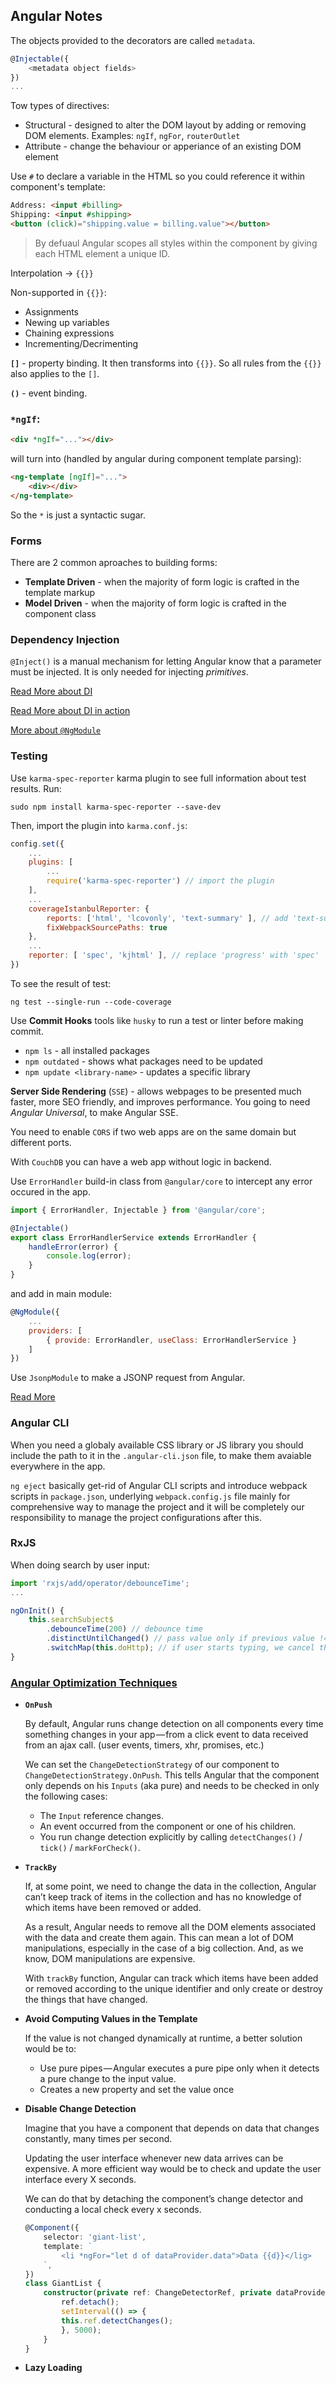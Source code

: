 ## Angular Notes
The objects provided to the decorators are called `metadata`.
```javascript
@Injectable({
    <metadata object fields>
})
...
```

Tow types of directives:
* Structural - designed to alter the DOM layout by adding or removing DOM elements. Examples: `ngIf`, `ngFor`, `routerOutlet`
* Attribute - change the behaviour or apperiance of an existing DOM element

Use `#` to declare a variable in the HTML so you could reference it within component's template:
```html
Address: <input #billing>
Shipping: <input #shipping>
<button (click)="shipping.value = billing.value"></button>
```

> By defuaul Angular scopes all styles within the component by giving each HTML element a unique ID.

Interpolation -> `{{}}`

Non-supported in `{{}}`:
* Assignments
* Newing up variables
* Chaining expressions
* Incrementing/Decrimenting

__`[]`__ - property binding. It then transforms into `{{}}`. So all rules from the `{{}}` also applies to the `[]`.

__`()`__ - event binding. 

### `*ngIf`:
```html
<div *ngIf="..."></div>
```
will turn into (handled by angular during component template parsing):
```html
<ng-template [ngIf]="...">
    <div></div>
</ng-template>
```
So the `*` is just a syntactic sugar.

### Forms
There are 2 common aproaches to building forms:
* __Template Driven__ - when the majority of form logic is crafted in the template markup
* __Model Driven__ - when the majority of form logic is crafted in the component class

### Dependency Injection
`@Inject()` is a manual mechanism for letting Angular know that a parameter must be injected. It is only needed for injecting _primitives_.

[Read More about DI](https://angular.io/guide/dependency-injection)

[Read More about DI in action](https://angular.io/guide/dependency-injection-in-action)

[More about `@NgModule`](https://angular.io/guide/ngmodules)

### Testing
Use `karma-spec-reporter` karma plugin to see full information about test results. Run:
```
sudo npm install karma-spec-reporter --save-dev
```
Then, import the plugin into `karma.conf.js`:
```javascript
config.set({
    ...
    plugins: [
        ...
        require('karma-spec-reporter') // import the plugin
    ],
    ...
    coverageIstanbulReporter: {
        reports: ['html', 'lcovonly', 'text-summary' ], // add 'text-summary'
        fixWebpackSourcePaths: true
    },
    ...
    reporter: [ 'spec', 'kjhtml' ], // replace 'progress' with 'spec'
})
```
To see the result of test:
```
ng test --single-run --code-coverage
```


Use __Commit Hooks__ tools like `husky` to run a test or linter before making commit.


* `npm ls` - all installed packages
* `npm outdated` - shows what packages need to be updated
* `npm update <library-name>` - updates a specific library


__Server Side Rendering__ (`SSE`) - allows webpages to be presented much faster, more SEO friendly, and improves performance. You going to need _Angular Universal_, to make Angular SSE.

You need to enable `CORS` if two web apps are on the same domain but different ports.

With `CouchDB` you can have a web app without logic in backend.

Use `ErrorHandler` build-in class from `@angular/core` to intercept any error occured in the app.
```javascript
import { ErrorHandler, Injectable } from '@angular/core';

@Injectable()
export class ErrorHandlerService extends ErrorHandler {
    handleError(error) {
        console.log(error);
    }
}
```
and add in main module:
```javascript
@NgModule({
    ...
    providers: [
        { provide: ErrorHandler, useClass: ErrorHandlerService }
    ]
})
```

Use `JsonpModule` to make a JSONP request from Angular.


[Read More](https://developer.mozilla.org/en-US/docs/Web/API/IndexedDB_API/Browser_storage_limits_and_eviction_criteria)

### Angular CLI
When you need a globaly available CSS library or JS library you should include the path to it in the `.angular-cli.json` file, to make them avaiable everywhere in the app.

`ng eject` basically get-rid of Angular CLI scripts and introduce webpack scripts in `package.json`, underlying `webpack.config.js` file mainly for comprehensive way to manage the project and it will be completely our responsibility to manage the project configurations after this.

### RxJS
When doing search by user input:
```javascript
import 'rxjs/add/operator/debounceTime';
...

ngOnInit() {
    this.searchSubject$
        .debounceTime(200) // debounce time
        .distinctUntilChanged() // pass value only if previous value != current value
        .switchMap(this.doHttp); // if user starts typing, we cancel the previous request and make a new one
}
```

### [Angular Optimization Techniques](https://netbasal.com/optimizing-the-performance-of-your-angular-application-f222f1c16354)

* __`OnPush`__

    By default, Angular runs change detection on all components every time something changes in your app — from a click event to data received from an ajax call. (user events, timers, xhr, promises, etc.)

    We can set the `ChangeDetectionStrategy` of our component to `ChangeDetectionStrategy.OnPush`. This tells Angular that the component only depends on his `Inputs` (aka pure) and needs to be checked in only the following cases:
    * The `Input` reference changes.
    * An event occurred from the component or one of his children.
    * You run change detection explicitly by calling `detectChanges()` / `tick()` / `markForCheck()`.

* __`TrackBy`__

    If, at some point, we need to change the data in the collection, Angular can’t keep track of items in the collection and has no knowledge of which items have been removed or added.

    As a result, Angular needs to remove all the DOM elements associated with the data and create them again. This can mean a lot of DOM manipulations, especially in the case of a big collection. And, as we know, DOM manipulations are expensive.

    With `trackBy` function, Angular can track which items have been added or removed according to the unique identifier and only create or destroy the things that have changed.

* __Avoid Computing Values in the Template__

    If the value is not changed dynamically at runtime, a better solution would be to:

    * Use pure pipes — Angular executes a pure pipe only when it detects a pure change to the input value.
    * Creates a new property and set the value once

* __Disable Change Detection__

    Imagine that you have a component that depends on data that changes constantly, many times per second.

    Updating the user interface whenever new data arrives can be expensive. A more efficient way would be to check and update the user interface every X seconds.

    We can do that by detaching the component’s change detector and conducting a local check every x seconds.

    ```typescript
    @Component({
        selector: 'giant-list',
        template: `
            <li *ngFor="let d of dataProvider.data">Data {{d}}</lig>
        `,
    })
    class GiantList {
        constructor(private ref: ChangeDetectorRef, private dataProvider: DataProvider) {
            ref.detach();
            setInterval(() => {
            this.ref.detectChanges();
            }, 5000);
        }
    }
    ```

* __Lazy Loading__
